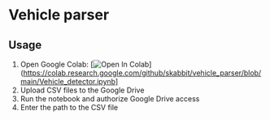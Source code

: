 # Vehicle parser

## Usage

1. Open Google Colab: [![Open In Colab](https://colab.research.google.com/assets/colab-badge.svg)](https://colab.research.google.com/github/skabbit/vehicle_parser/blob/main/Vehicle_detector.ipynb]
2. Upload CSV files to the Google Drive
3. Run the notebook and authorize Google Drive access
4. Enter the path to the CSV file